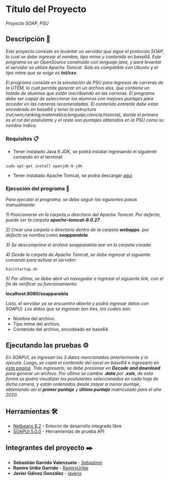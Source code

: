 # Título del Proyecto

_Proyecto SOAP, PSU_

## Descripción 🚀

_Este proyecto consiste en levantar un servidor que sigue el protocolo SOAP,_ 
_lo cual se debe ingresar el nombre, tipo mime y contenido en base64. Este_
_programa es un OpenSource construido con lenguaje java, y para levantar_
_el servidor se utiliza Apache Tomcat. Solo es compatible con Ubuntu y el_
_tipo mime que se exige es **txt/csv**._

_El programa consiste en la simulación de PSU para ingresos de carreras de la UTEM,_
_lo cual permite generar en un archivo xlsx, que contiene un listado de alumnos que están_
_inscribiendo en las carreras. El programa debe ser capaz de seleccionar los alumnos con_
_mejores puntajes para acceder en las carreras recomendadas. El contenido entrante debe estar_
_encodeado en base64 y tener la estructura (rut;nem;ranking;matemática;lenguaje;ciencia;historia),_
_donde el primero es el rut del postulante y el resto son puntajes obtenidos en la PSU como_
_su nombre indica._

### Requisitos 📋

* Tener instalado Java 8 JDK, se podrá instalar ingresando el siguiente comando en el terminal:
```
sudo apt-get install openjdk-8-jdk
```
* Tener instalado Apache Tomcat, se podra descargar [aqui](https://archive.apache.org/dist/tomcat/tomcat-8/v8.0.27/bin/)

### Ejecución del programa 🔧

_Para ejecutar el programa, se debe seguir los siguientes pasos manualmente:_

_1) Posicionarse en la carpeta o directorio del Apache Tomcat._
   _Por defecto, puede ser la carpeta **apache-tomcat-8.0.27**_
   
_2) Crear una carpeta o directorio dentro de la carpeta **webapps**._
   _por defecto se nombra como **soapparalela**._
   
_3) Se descomprime el archivo soapparalela.war en la carpeta creada._

_4) Desde la carpeta de Apache Tomcat, se debe ingresar el siguiente_
   _comando para activar el servidor:_
```
bin/startup.sh
```

_5) Por último, se debe abrir un navegador e ingresar el siguiente link,_
   _con el fin de verificar su funcionamiento:_ 
   
   **localhost:8080/soapparalela**

_Listo, el servidor ya se encuentra abierta y podrá ingresar datos con SOAPUI._
_Los datos que se ingresan son tres, los cuales son:_
* Nombre del archivo.
* Tipo mime del archivo.
* Contenido del archivo, encodeado en base64.

## Ejecutando las pruebas ⚙️

_En SOAPUI, se ingresan los 3 datos mencionados anteriormente y lo ejecuta._
_Luego, se copia el contenido del excel en base64 e ingresarlo en [esta pagina](https://www.freeformatter.com/base64-encoder.html)._
_Tras ingresarlo, se debe presionar en **Decode and download** para generar_
_un archivo. Por último se cambia **.data** por **.xslx**, de esta forma se_
_podrá visualizar los postulantes seleccionados en cada hoja de dicha carrera,_
_y están ordenados desde mayor a menor puntaje, obteniendo así el **primer puntaje**_
_y **último puntaje** matriculado para el año 2020._


## Herramientas 🛠️

* [Netbeans 8.2](https://netbeans.org/downloads/8.2/rc/) - Entorno de desarrollo integrado libre
* [SOAPUI 5.0.0](https://www.soapui.org/downloads/soapui/) - Herramientas de prueba API 

## Integrantes del proyecto ✒️

* **Sebastián Garrido Valenzuela** - [Sebastron](https://github.com/Sebastron)
* **Ramiro Uribe Garrido** - [RamiroUribe](https://github.com/RamiroUribe)
* **Javier Gálvez González** - [javerix](https://github.com/javerix)


